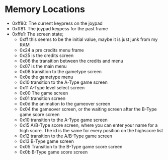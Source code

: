 Memory Locations
================

 * 0xff80: The current keypress on the joypad
 * 0xff81: The joypad keypess for the past frame
 * 0xffe1: The screen state;
   * 0xff this seems to be the initial value, maybe it is just junk from my RAM
   * 0x24 a pre credits menu frame
   * 0x25 is the credits screen
   * 0x06 the transition between the credits and menu
   * 0x07 is the main menu
   * 0x08 transition to the gametype screen
   * 0x0e the gametype menu
   * 0x10 transition to the A-Type game screen
   * 0x11 A-Type level select screen
   * 0x00 The game screen
   * 0x01 transition screen
   * 0x0d the animation to the gameover screen
   * 0x04 the gameover screen, or the waiting screen after the B-Type game score screen
   * 0x10 transition to the A-Type game screen
   * 0x15 A/B-Type score screen, where you can enter your name for a high score. The id is the same for every position on the highscore list
   * 0x12 transition to the A/B-Type game screen
   * 0x13 B-Type game screen
   * 0x05 Transition to the B-Type game score screen
   * 0x0b B-Type game score screen
